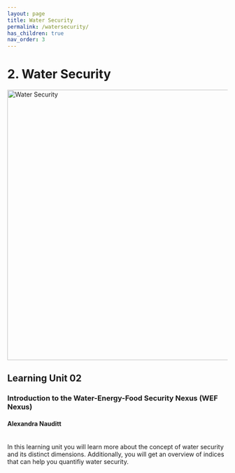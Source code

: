 ```yaml
---
layout: page
title: Water Security
permalink: /watersecurity/
has_children: true
nav_order: 3
---
```

# **2. Water Security**

<img src="/wef-nexus-online-course/assets/water-dimensions.png" alt="Water Security" width="619"/>

## Learning Unit 02
### Introduction to the Water-Energy-Food Security Nexus (WEF Nexus)
#### Alexandra Nauditt 
<p><small>   </small><br/>
In this learning unit you will learn more about the concept of water security and its distinct 
dimensions. Additionally, you will get an overview of indices that can help you  quantifiy water security.